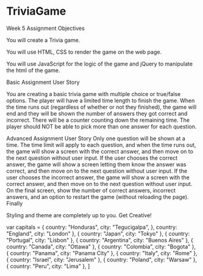# TriviaGame

Week 5 Assignment
Objectives

You will create a Trivia game.

You will use HTML, CSS to render the game on the web page.

You will use JavaScript for the logic of the game and jQuery to manipulate the html of the game.

Basic Assignment User Story

You are creating a basic trivia game with multiple choice or true/false options.
The player will have a limited time length to finish the game. When the time runs out (regardless of whether or not they finished), the game will end and they will be shown the number of answers they got correct and incorrect.
There will be a counter counting down the remaining time.
The player should NOT be able to pick more than one answer for each question.

Advanced Assignment User Story
Only one question will be shown at a time.
The time limit will apply to each question, and when the time runs out, the game will show a screen with the correct answer, and then move on to the next question without user input.
If the user chooses the correct answer, the game will show a screen letting them know the answer was correct, and then move on to the next question without user input.
If the user chooses the incorrect answer, the game will show a screen with the correct answer, and then move on to the next question without user input.
On the final screen, show the number of correct answers, incorrect answers, and an option to restart the game (without reloading the page).
Finally

Styling and theme are completely up to you. Get Creative!

var capitals = 
{
    country: "Honduras",
    city: "Tegucigalpa",
},
    country: "England",
    city: "London"
},
{
    country: "Japan",
    city: "Tokyo"
},
{
    country: "Portugal",
    city: "Lisbon"
},
{
    country: "Argentina",
    city: "Buenos Aires"
},
{
    country: "Canada",
    city: "Ottawa"
},
{
    country: "Colombia",
    city: "Bogota"
},
{
    country: "Panama",
    city: "Panama City"
},
{
    country: "Italy",
    city: "Rome"
},
{
    country: "Israel",
    city: "Jerusalem"
},
{
    country: "Poland",
    city: "Warsaw"
},
{
    country: "Peru",
    city: "Lima"
},
]
